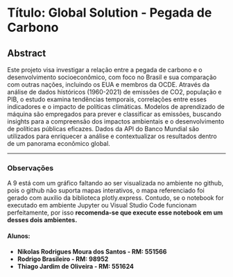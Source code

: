 # Título: Global Solution - Pegada de Carbono

## Abstract

Este projeto visa investigar a relação entre a pegada de carbono e o desenvolvimento socioeconômico, com foco no Brasil e sua comparação com outras nações, incluindo os EUA e membros da OCDE. Através da análise de dados históricos (1960-2021) de emissões de CO2, população e PIB,  o estudo examina tendências temporais, correlações entre esses indicadores e o impacto de políticas climáticas. Modelos de aprendizado de máquina são empregados para prever e classificar as emissões, buscando insights para a compreensão dos impactos ambientais e o desenvolvimento de políticas públicas eficazes.  Dados da API do Banco Mundial são utilizados para enriquecer a análise e contextualizar os resultados dentro de um panorama econômico global.

---

### Observações

A 9 está com um gráfico faltando ao ser visualizada no ambiente no github, pois o github não suporta mapas interativos, o mapa referenciado foi gerado com auxilio da biblioteca plotly.express. Contudo, se o notebook for executado em ambiente Jupyter ou Visual Studio Code funcionam perfeitamente, por isso <b>recomenda-se<b> que execute esse notebook em um desses dois ambientes.



#### Alunos:

- Nikolas Rodrigues Moura dos Santos - RM: 551566 
- Rodrigo Brasileiro - RM: 98952
- Thiago Jardim de Oliveira - RM: 551624
